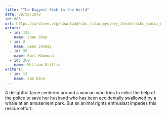 ```yaml
---
title: "The Biggest Fish in the World"
date: 08/30/1978
id: 886
url: https://archive.org/download/cbs_radio_mystery_theater/cbs_radio_mystery_theater-0851-0900.zip/cbs_radio_mystery_theater-0851-0900%2Fcbsrmt_0886_the_biggest_fish_in_the_world.mp3
actors:  
  - id: 155
    name: Joan Shay  
  - id: 2
    name: Leon Janney  
  - id: 95
    name: Earl Hammond  
  - id: 269
    name: William Griffis
writers:  
  - id: 13
    name: Sam Dann
---
```

A delightful farce centered around a woman who tries to enlist the help of the police to save her husband who has been accidentally swallowed by a whale at an amusement park. But an animal rights enthusiast impedes this rescue effort.